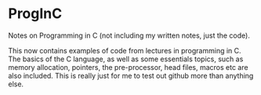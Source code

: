# ProgInC
Notes on Programming in C (not including my written notes, just the code).

This now contains examples of code from lectures in programming in C.
The basics of the C language, as well as some essentials topics, such as memory allocation, pointers, the pre-processor, head files, macros etc are also included.
This is really just for me to test out github more than anything else.
